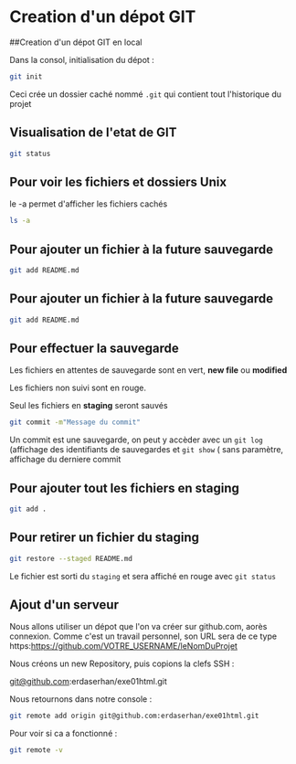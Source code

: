 # Creation d'un dépot GIT

##Creation d'un dépot GIT en local

Dans la consol, initialisation du dépot :

```bash
git init
```

Ceci crée un dossier caché nommé `.git` qui contient tout l'historique du projet 

## Visualisation de l'etat de GIT

```bash
git status
```
## Pour voir les fichiers et dossiers Unix

le -a permet d'afficher les fichiers cachés

```bash
ls -a
```

## Pour ajouter un fichier à la future sauvegarde

```bash
git add README.md
```

## Pour ajouter un fichier à la future sauvegarde

```bash
git add README.md
```
## Pour effectuer la sauvegarde

Les fichiers en attentes de sauvegarde sont en vert, **new file** ou **modified**

Les fichiers non suivi sont en rouge.

Seul les fichiers en **staging** seront sauvés

```bash
git commit -m"Message du commit"
```


Un commit est une sauvegarde, on peut y accèder 
avec un `git log` (affichage des identifiants de sauvegardes et `git show` ( sans paramètre, affichage du derniere commit

## Pour ajouter tout les fichiers en staging 

```bash
git add .
```

## Pour retirer un fichier du staging

```bash
git restore --staged README.md
```

Le fichier est sorti du `staging` et sera affiché en rouge avec `git status`

## Ajout d'un serveur 

Nous allons utiliser un dépot que l'on va créer sur github.com,
aorès connexion. Comme c'est un travail personnel, son URL sera de ce type https:https://github.com/VOTRE_USERNAME/leNomDuProjet

Nous créons un new Repository, puis copions la clefs SSH :

git@github.com:erdaserhan/exe01html.git

Nous retournons dans notre console :

```bash
git remote add origin git@github.com:erdaserhan/exe01html.git
```

Pour voir si ca a fonctionné :

```bash
git remote -v
```
